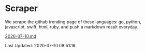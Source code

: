 # Scraper

We scrape the github trending page of these languages: go, python, javascript, swift, html, ruby, and push a markdown result everyday.

[2020-07-10.md](https://github.com/henson/Scraper/blob/master/2020-07-10.md)

Last Updated: 2020-07-10 08:51:16